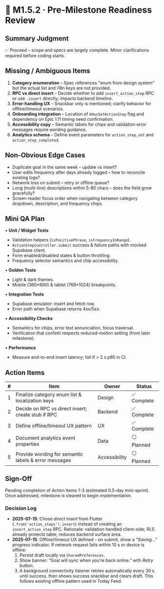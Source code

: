 # 🚦 M1.5.2 · Pre-Milestone Readiness Review

## Summary Judgment

✅ Proceed – scope and specs are largely complete. Minor clarifications required
before coding starts.

## Missing / Ambiguous Items

1. **Category enumeration** – Spec references "enum from design system" but the
   actual list and i18n keys are not provided.
2. **RPC vs direct insert** – Decide whether to add `insert_action_step` RPC or
   use `.insert` directly; impacts backend timeline.
3. **Error-handling UX** – Snackbar only is mentioned; clarify behavior for
   offline/timeout scenarios.
4. **Onboarding integration** – Location of `kHasSetActionStep` flag and
   dependency on Epic 1.11 timing need confirmation.
5. **Accessibility copy** – Semantic labels for chips and validation error
   messages require wording guidance.
6. **Analytics schema** – Define event parameters for `action_step_set` and
   `action_step_completed`.

## Non-Obvious Edge Cases

- Duplicate goal in the same week – update vs insert?
- User edits frequency after days already logged – how to reconcile existing
  logs?
- Network loss on submit – retry or offline queue?
- Long (multi-line) descriptions within 5-80 chars – does the field grow
  gracefully?
- Screen reader focus order when navigating between category dropdown,
  description, and frequency chips.

## Mini QA Plan

• **Unit / Widget Tests**

- Validation helpers (`isPositivePhrase`, `isFrequencyInRange`).
- `ActionStepController.submit` success & failure paths with mocked Supabase
  client.
- Form enabled/disabled states & button throttling.
- Frequency selector semantics and chip accessibility.

• **Golden Tests**

- Light & dark themes.
- Mobile (360×690) & tablet (768×1024) breakpoints.

• **Integration Tests**

- Supabase emulator: insert and fetch row.
- Error path when Supabase returns 4xx/5xx.

• **Accessibility Checks**

- Semantics for chips, error text annunciation, focus traversal.
- Verification that confetti respects reduced-motion setting (from later
  milestone).

• **Performance**

- Measure end-to-end insert latency; fail if > 2 s p95 in CI.

## Action Items

| # | Item                                                 | Owner         | Status      |
| - | ---------------------------------------------------- | ------------- | ----------- |
| 1 | Finalize category enum list & localization keys      | Design        | ✅ Complete |
| 2 | Decide on RPC vs direct insert; create stub if RPC   | Backend       | ✅ Complete |
| 3 | Define offline/timeout UX pattern                    | UX            | ✅ Complete |
| 4 | Document analytics event properties                  | Data          | ⚪ Planned  |
| 5 | Provide wording for semantic labels & error messages | Accessibility | ⚪ Planned  |

## Sign-Off

Pending completion of Action Items 1-3 (estimated 0.5-day mini-sprint). Once
addressed, milestone is cleared to begin implementation.

### Decision Log

- **2025-07-15**: Chose _direct insert_ from Flutter
  (`.from('action_steps').insert`) instead of creating an `insert_action_step`
  RPC. Rationale: validation handled client-side; RLS already protects table;
  reduces backend surface area.
- **2025-07-15**: Offline/timeout UX defined – on submit, show a _“Saving…”_
  progress indicator. If network request fails within 10 s or device is offline:
  1. Persist draft locally via `SharedPreferences`.
  2. Show banner: “Goal will sync when you’re back online.” with _Retry_ button.
  3. A background connectivity listener retries automatically every 30 s until
     success, then shows success snackbar and clears draft. This follows
     existing offline pattern used in Today Feed.
